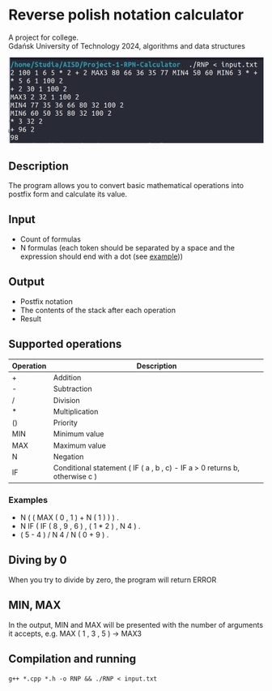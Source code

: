 # Reverse polish notation calculator

A project for college.<br>
Gdańsk University of Technology 2024, algorithms and data structures

![RNP](rnp.png)

## Description
The program allows you to convert basic mathematical operations into postfix form and calculate its value.

## Input
* Count of formulas
* N formulas (each token should be separated by a space and the expression should end with a dot (see [example](input.txt)))

## Output
* Postfix notation
* The contents of the stack after each operation
* Result

## Supported operations

| Operation | Description |
|-----------|-------------|
| +         | Addition    |
| -         | Subtraction |
| /         | Division    |
| *         | Multiplication |
| ()        | Priority |
| MIN       | Minimum value |
| MAX       | Maximum value |
| N         | Negation    |
| IF        | Conditional statement ( IF ( a , b , c) - IF a > 0 returns b, otherwise c ) |

### Examples
* N ( ( MAX ( 0 , 1 ) + N ( 1 ) ) ) .
* N IF ( IF ( 8 , 9 , 6 ) , ( 1 * 2 ) , N 4 ) .
* ( 5 - 4 ) / N 4 / N ( 0 + 9 ) .

## Diving by 0
When you try to divide by zero, the program will return ERROR

## MIN, MAX
In the output, MIN and MAX will be presented with the number of arguments it accepts, e.g. MAX ( 1 , 3 , 5 ) -> MAX3

## Compilation and running
```g++ *.cpp *.h -o RNP && ./RNP < input.txt```